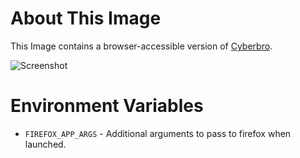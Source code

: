 # About This Image

This Image contains a browser-accessible version of [Cyberbro](https://github.com/stanfrbd/cyberbro).

![Screenshot][Image_Screenshot]

[Image_Screenshot]: https://github.com/user-attachments/assets/f6ffb648-e161-4c59-9359-51183b0b0ca0 "Image Screenshot"

# Environment Variables

* `FIREFOX_APP_ARGS` - Additional arguments to pass to firefox when launched.
